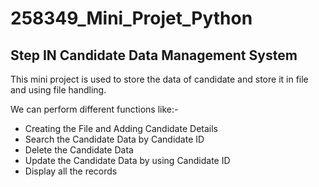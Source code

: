 # 258349_Mini_Projet_Python
## Step IN Candidate Data Management System
This mini project is used to store the data of candidate and store it in file and using file handling. 

We can perform different functions like:-
- Creating the File and Adding Candidate Details
- Search the Candidate Data by Candidate ID
- Delete the Candidate Data
- Update the Candidate Data by using Candidate ID
- Display all the records
